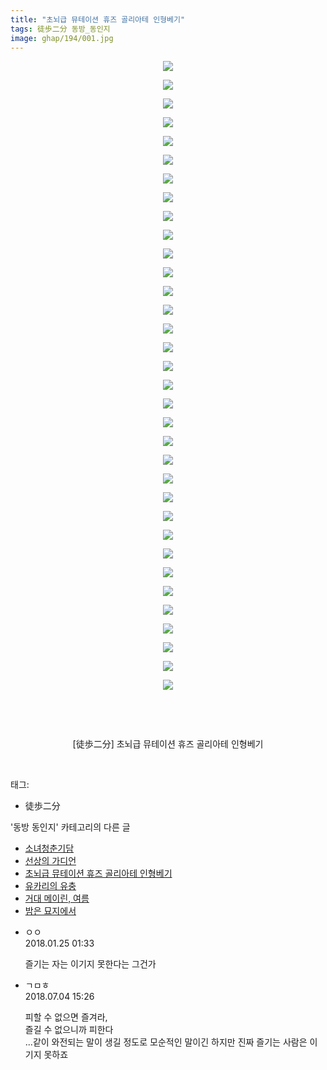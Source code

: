 ```yaml
---
title: "초뇌급 뮤테이션 휴즈 골리아테 인형베기"
tags: 徒歩二分 동방_동인지
image: ghap/194/001.jpg
---
```

<div class="article">
<p style="text-align: center; clear: none; float: none;"><img src="{{ site.nasurl }}/ghap/194/001.jpg"/></p>
<p style="text-align: center; clear: none; float: none;"><img src="{{ site.nasurl }}/ghap/194/002.jpg"/></p>
<p style="text-align: center; clear: none; float: none;"><img src="{{ site.nasurl }}/ghap/194/003.jpg"/></p>
<p style="text-align: center; clear: none; float: none;"><img src="{{ site.nasurl }}/ghap/194/004.jpg"/></p>
<p style="text-align: center; clear: none; float: none;"><img src="{{ site.nasurl }}/ghap/194/005.jpg"/></p>
<p style="text-align: center; clear: none; float: none;"><img src="{{ site.nasurl }}/ghap/194/006.jpg"/></p>
<p style="text-align: center; clear: none; float: none;"><img src="{{ site.nasurl }}/ghap/194/007.jpg"/></p>
<p style="text-align: center; clear: none; float: none;"><img src="{{ site.nasurl }}/ghap/194/008.jpg"/></p>
<p style="text-align: center; clear: none; float: none;"><img src="{{ site.nasurl }}/ghap/194/009.jpg"/></p>
<p style="text-align: center; clear: none; float: none;"><img src="{{ site.nasurl }}/ghap/194/010.jpg"/></p>
<p style="text-align: center; clear: none; float: none;"><img src="{{ site.nasurl }}/ghap/194/011.jpg"/></p>
<p style="text-align: center; clear: none; float: none;"><img src="{{ site.nasurl }}/ghap/194/012.jpg"/></p>
<p style="text-align: center; clear: none; float: none;"><img src="{{ site.nasurl }}/ghap/194/013.jpg"/></p>
<p style="text-align: center; clear: none; float: none;"><img src="{{ site.nasurl }}/ghap/194/014.jpg"/></p>
<p style="text-align: center; clear: none; float: none;"><img src="{{ site.nasurl }}/ghap/194/015.jpg"/></p>
<p style="text-align: center; clear: none; float: none;"><img src="{{ site.nasurl }}/ghap/194/016.jpg"/></p>
<p style="text-align: center; clear: none; float: none;"><img src="{{ site.nasurl }}/ghap/194/017.jpg"/></p>
<p style="text-align: center; clear: none; float: none;"><img src="{{ site.nasurl }}/ghap/194/018.jpg"/></p>
<p style="text-align: center; clear: none; float: none;"><img src="{{ site.nasurl }}/ghap/194/019.jpg"/></p>
<p style="text-align: center; clear: none; float: none;"><img src="{{ site.nasurl }}/ghap/194/020.jpg"/></p>
<p style="text-align: center; clear: none; float: none;"><img src="{{ site.nasurl }}/ghap/194/021.jpg"/></p>
<p style="text-align: center; clear: none; float: none;"><img src="{{ site.nasurl }}/ghap/194/022.jpg"/></p>
<p style="text-align: center; clear: none; float: none;"><img src="{{ site.nasurl }}/ghap/194/023.jpg"/></p>
<p style="text-align: center; clear: none; float: none;"><img src="{{ site.nasurl }}/ghap/194/024.jpg"/></p>
<p style="text-align: center; clear: none; float: none;"><img src="{{ site.nasurl }}/ghap/194/025.jpg"/></p>
<p style="text-align: center; clear: none; float: none;"><img src="{{ site.nasurl }}/ghap/194/026.jpg"/></p>
<p style="text-align: center; clear: none; float: none;"><img src="{{ site.nasurl }}/ghap/194/027.jpg"/></p>
<p style="text-align: center; clear: none; float: none;"><img src="{{ site.nasurl }}/ghap/194/028.jpg"/></p>
<p style="text-align: center; clear: none; float: none;"><img src="{{ site.nasurl }}/ghap/194/029.jpg"/></p>
<p style="text-align: center; clear: none; float: none;"><img src="{{ site.nasurl }}/ghap/194/030.jpg"/></p>
<p style="text-align: center; clear: none; float: none;"><img src="{{ site.nasurl }}/ghap/194/031.jpg"/></p>
<p style="text-align: center; clear: none; float: none;"><img src="{{ site.nasurl }}/ghap/194/032.jpg"/></p>
<p style="text-align: center; clear: none; float: none;"><img src="{{ site.nasurl }}/ghap/194/033.jpg"/></p>
<p style="text-align: center; clear: none; float: none;"><img src="{{ site.nasurl }}/ghap/194/034.jpg"/></p>
<p style="text-align: center; clear: none; float: none;"><br/></p>
<p style="text-align: center; clear: none; float: none;"><br/></p>
<p style="text-align: center; clear: none; float: none;">[徒歩二分] 초뇌급 뮤테이션 휴즈 골리아테 인형베기</p>
<p><br/></p>
</div><div class="tagTrail">
<p>태그: </p>
<ul>
<li>徒歩二分</li>
</ul>
</div><div class="another">
<p>'동방 동인지' 카테고리의 다른 글</p>
<ul>
<li><a href="/2016-06-18-ghap_197">소녀청춘기담</a></li>
<li><a href="/2016-06-18-ghap_195">선상의 가디언</a></li>
<li><a href="/2016-06-18-ghap_194">초뇌급 뮤테이션 휴즈 골리아테 인형베기</a></li>
<li><a href="/2016-06-18-ghap_193">유카리의 유충</a></li>
<li><a href="/2016-06-18-ghap_192">거대 메이린, 여름</a></li>
<li><a href="/2016-06-18-ghap_191">밤은 묘지에서</a></li>
</ul>
</div><div class="cb_module cb_fluid">
<div class="cb_wrt cb_profile">
<div class="comment">
<ul>
<li class="cb_thumb_off" id="comment15182300">
<div class="cb_comment_area">
<div class="cb_info_area">
<div class="cb_section">
<span class="cb_nick_name">ㅇㅇ</span>
</div>
<div class="cb_section">
<span class="cb_date">2018.01.25 01:33 </span>
</div>
</div>
<div class="cb_dsc_comment">
<p class="cb_dsc">
											즐기는 자는 이기지 못한다는 그건가
										</p>
</div>
</div></li>
<li class="cb_thumb_off" id="comment15280572">
<div class="cb_comment_area">
<div class="cb_info_area">
<div class="cb_section">
<span class="cb_nick_name">ㄱㅁㅎ</span>
</div>
<div class="cb_section">
<span class="cb_date">2018.07.04 15:26 </span>
</div>
</div>
<div class="cb_dsc_comment">
<p class="cb_dsc">
											피할 수 없으면 즐겨라,<br/>
즐길 수 없으니까 피한다<br/>
...같이 와전되는 말이 생길 정도로 모순적인 말이긴 하지만 진짜 즐기는 사람은 이기지 못하죠
										</p>
</div>
</div></li>
</ul>
</div>
</div><!-- commentList close -->
</div>